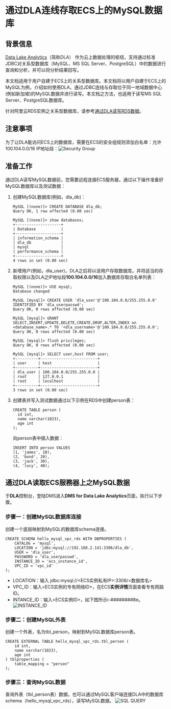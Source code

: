 # 通过DLA连线存取ECS上的MySQL数据库

## 背景信息
[Data Lake Analytics](https://www.aliyun.com/product/datalakeanalytics)（简称DLA） 作为云上数据处理的枢纽，支持通过标准JDBC对关系型数据库（MySQL、MS SQL Server、PostgreSQL）中的数据进行查询和分析，并可以将分析结果回写。

本文档适用于用户自建于ECS上的关系型数据库。本文档将以用户自建于ECS上的MySQL为例，介绍如何使用DLA，通过JDBC连线与存取位于同一地域数据中心(例如新加坡)的MySQL数据并进行读写。本文档之方法，也适用于读写MS SQL Server、PostgreSQL数据库。

针对阿里云RDS实例之关系型数据库，请参考[通过DLA读写RDS数据](https://help.aliyun.com/document_detail/98566.html)。

## 注意事项
为了让DLA能访问ECS上的数据库，需要在ECS的安全组规则添加白名单：允许100.104.0.0/16 IP地址段：![Security Group](http://blog-demo.oss-ap-southeast-1.aliyuncs.com/dla_ecs_mysql/dla_ecs_securitygroup.png "添加安全组存取JDBC白名单")

## 准备工作
通过DLA读写MySQL数据前，您需要远程连接ECS服务器，通过以下操作准备好MySQL数据库以及测试数据：

1. 创建MySQL数据库(例如，dla_db)：
	```
    MySQL [(none)]> CREATE DATABASE dla_db;
    Query OK, 1 row affected (0.00 sec)

    MySQL [(none)]> show databases;
    +--------------------+
    | Database           |
    +--------------------+
    | information_schema |
    | dla_db             |
    | mysql              |
    | performance_schema |
    +--------------------+
	4 rows in set (0.00 sec)
    ```
2. 新增用户(例如，dla_user)，DLA之后将以该用户存取数据库。并将适当的存取权限以及DLA之IP地址段**100.104.0.0/16**加入数据库存取白名单列表：

    ```
    MySQL [(none)]> USE mysql;
    Database changed
    
    MySQL [mysql]> CREATE USER 'dla_user'@'100.104.0.0/255.255.0.0' IDENTIFIED BY 'dla_userpasswd';
    Query OK, 0 rows affected (0.00 sec)
    
    MySQL [mysql]> GRANT SELECT,INSERT,UPDATE,DELETE,CREATE,DROP,ALTER,INDEX on <database_name>.* TO '<dla_username>'@'100.104.0.0/255.255.0.0';
    Query OK, 0 rows affected (0.00 sec)
    
    MySQL [mysql]> flush privileges;
    Query OK, 0 rows affected (0.00 sec)
    
    MySQL [mysql]> SELECT user,host FROM user;
    +----------+-------------------------+
    | user     | host                    |
    +----------+-------------------------+
    | dla_user | 100.104.0.0/255.255.0.0 |
    | root     | 127.0.0.1               |
    | root     | localhost               |
    +----------+-------------------------+
    3 rows in set (0.00 sec)
    ```
    
3. 创建表并写入测试数据通过以下示例在RDS中创建person表：
    ```
    CREATE TABLE person (
      id int,
      name varchar(1023),
      age int
    );
    ```
    
    向person表中插入数据：
    ```
    INSERT INTO person VALUES 
    (1, 'james', 10), 
    (2, 'bond', 20), 
    (3, 'jack', 30), 
    (4, 'lucy', 40);
    ```

## 通过DLA读取ECS服務器上之MySQL数据
于**DLA**控制台，登陆DMS进入**DMS for Data Lake Analytics**页面，执行以下步骤。

### 步骤一：创建MySQL数据库连接
创建一个底层映射到MySQL的数据库schema连接。
```
CREATE SCHEMA hello_mysql_vpc_rds WITH DBPROPERTIES ( 
    CATALOG = 'mysql', 
    LOCATION = 'jdbc:mysql://192.168.2.141:3306/dla_db', 
    USER = 'dla_user', 
    PASSWORD = 'dla_userpasswd', 
    INSTANCE_ID = 'ecs_instance_id', 
    VPC_ID = 'vpc_id' 
);
```
* LOCATION：输入 jdbc:mysql://<ECS实例私有IP>:3306/<数据库名>
* VPC_ID：输入<ECS实例的专有网络ID>，在ECS**实例详情**页面查看专有网路ID。
* INTANCE_ID：输入<ECS实例ID>，如下图所示i-########8e。
![INSTANCE_ID](http://blog-demo.oss-ap-southeast-1.aliyuncs.com/dla_ecs_mysql/dla_ecs_vpcid.png "VPC ID")

### 步骤二：创建MySQL外表
创建一个外表，名为tbl_person，映射到MySQL数据库person表。
```
CREATE EXTERNAL TABLE hello_mysql_vpc_rds.tbl_person (
	id int,
	name varchar(1023),
	age int
) tblproperties (
	table_mapping = "person"
);
```

### 步骤三：查询MySQL数据
查询外表（tbl_person表）数据。也可以通过MySQL客户端连接DLA中的数据库schema（hello_mysql_vpc_rds），读写MySQL数据。
![SQL QUERY](http://blog-demo.oss-ap-southeast-1.aliyuncs.com/dla_ecs_mysql/dla_sql_query.png "MySQL query")
